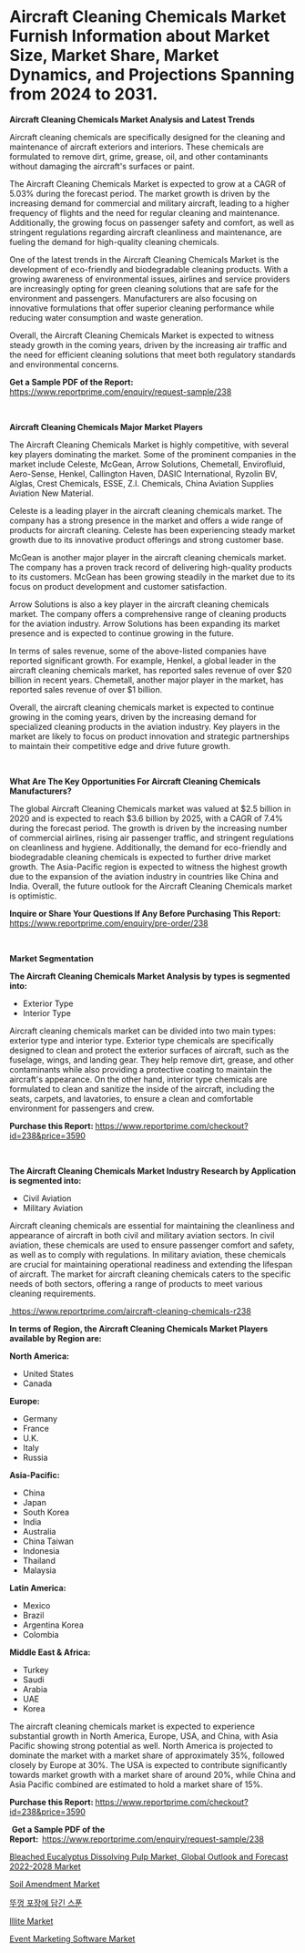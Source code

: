<p><h1>Aircraft Cleaning Chemicals Market Furnish Information about Market Size, Market Share, Market Dynamics, and Projections Spanning from 2024 to 2031.</h1></p><p><strong>Aircraft Cleaning Chemicals Market Analysis and Latest Trends</strong></p>
<p><p>Aircraft cleaning chemicals are specifically designed for the cleaning and maintenance of aircraft exteriors and interiors. These chemicals are formulated to remove dirt, grime, grease, oil, and other contaminants without damaging the aircraft's surfaces or paint.</p><p>The Aircraft Cleaning Chemicals Market is expected to grow at a CAGR of 5.03% during the forecast period. The market growth is driven by the increasing demand for commercial and military aircraft, leading to a higher frequency of flights and the need for regular cleaning and maintenance. Additionally, the growing focus on passenger safety and comfort, as well as stringent regulations regarding aircraft cleanliness and maintenance, are fueling the demand for high-quality cleaning chemicals.</p><p>One of the latest trends in the Aircraft Cleaning Chemicals Market is the development of eco-friendly and biodegradable cleaning products. With a growing awareness of environmental issues, airlines and service providers are increasingly opting for green cleaning solutions that are safe for the environment and passengers. Manufacturers are also focusing on innovative formulations that offer superior cleaning performance while reducing water consumption and waste generation.</p><p>Overall, the Aircraft Cleaning Chemicals Market is expected to witness steady growth in the coming years, driven by the increasing air traffic and the need for efficient cleaning solutions that meet both regulatory standards and environmental concerns.</p></p>
<p><strong>Get a Sample PDF of the Report:&nbsp;</strong> <a href="https://www.reportprime.com/enquiry/request-sample/238">https://www.reportprime.com/enquiry/request-sample/238</a></p>
<p>&nbsp;</p>
<p><strong>Aircraft Cleaning Chemicals Major Market Players</strong></p>
<p><p>The Aircraft Cleaning Chemicals Market is highly competitive, with several key players dominating the market. Some of the prominent companies in the market include Celeste, McGean, Arrow Solutions, Chemetall, Envirofluid, Aero-Sense, Henkel, Callington Haven, DASIC International, Ryzolin BV, Alglas, Crest Chemicals, ESSE, Z.I. Chemicals, China Aviation Supplies Aviation New Material.</p><p>Celeste is a leading player in the aircraft cleaning chemicals market. The company has a strong presence in the market and offers a wide range of products for aircraft cleaning. Celeste has been experiencing steady market growth due to its innovative product offerings and strong customer base.</p><p>McGean is another major player in the aircraft cleaning chemicals market. The company has a proven track record of delivering high-quality products to its customers. McGean has been growing steadily in the market due to its focus on product development and customer satisfaction.</p><p>Arrow Solutions is also a key player in the aircraft cleaning chemicals market. The company offers a comprehensive range of cleaning products for the aviation industry. Arrow Solutions has been expanding its market presence and is expected to continue growing in the future.</p><p>In terms of sales revenue, some of the above-listed companies have reported significant growth. For example, Henkel, a global leader in the aircraft cleaning chemicals market, has reported sales revenue of over $20 billion in recent years. Chemetall, another major player in the market, has reported sales revenue of over $1 billion.</p><p>Overall, the aircraft cleaning chemicals market is expected to continue growing in the coming years, driven by the increasing demand for specialized cleaning products in the aviation industry. Key players in the market are likely to focus on product innovation and strategic partnerships to maintain their competitive edge and drive future growth.</p></p>
<p>&nbsp;</p>
<p><strong>What Are The Key Opportunities For Aircraft Cleaning Chemicals Manufacturers?</strong></p>
<p><p>The global Aircraft Cleaning Chemicals market was valued at $2.5 billion in 2020 and is expected to reach $3.6 billion by 2025, with a CAGR of 7.4% during the forecast period. The growth is driven by the increasing number of commercial airlines, rising air passenger traffic, and stringent regulations on cleanliness and hygiene. Additionally, the demand for eco-friendly and biodegradable cleaning chemicals is expected to further drive market growth. The Asia-Pacific region is expected to witness the highest growth due to the expansion of the aviation industry in countries like China and India. Overall, the future outlook for the Aircraft Cleaning Chemicals market is optimistic.</p></p>
<p><strong>Inquire or Share Your Questions If Any Before Purchasing This Report:</strong> <a href="https://www.reportprime.com/enquiry/pre-order/238">https://www.reportprime.com/enquiry/pre-order/238</a></p>
<p>&nbsp;</p>
<p><strong>Market Segmentation</strong></p>
<p><strong>The Aircraft Cleaning Chemicals Market Analysis by types is segmented into:</strong></p>
<p><ul><li>Exterior Type</li><li>Interior Type</li></ul></p>
<p><p>Aircraft cleaning chemicals market can be divided into two main types: exterior type and interior type. Exterior type chemicals are specifically designed to clean and protect the exterior surfaces of aircraft, such as the fuselage, wings, and landing gear. They help remove dirt, grease, and other contaminants while also providing a protective coating to maintain the aircraft's appearance. On the other hand, interior type chemicals are formulated to clean and sanitize the inside of the aircraft, including the seats, carpets, and lavatories, to ensure a clean and comfortable environment for passengers and crew.</p></p>
<p><strong>Purchase this Report:&nbsp;</strong><a href="https://www.reportprime.com/checkout?id=238&price=3590">https://www.reportprime.com/checkout?id=238&price=3590</a></p>
<p>&nbsp;</p>
<p><strong>The Aircraft Cleaning Chemicals Market Industry Research by Application is segmented into:</strong></p>
<p><ul><li>Civil Aviation</li><li>Military Aviation</li></ul></p>
<p><p>Aircraft cleaning chemicals are essential for maintaining the cleanliness and appearance of aircraft in both civil and military aviation sectors. In civil aviation, these chemicals are used to ensure passenger comfort and safety, as well as to comply with regulations. In military aviation, these chemicals are crucial for maintaining operational readiness and extending the lifespan of aircraft. The market for aircraft cleaning chemicals caters to the specific needs of both sectors, offering a range of products to meet various cleaning requirements.</p></p>
<p><a href="https://www.reportprime.com/aircraft-cleaning-chemicals-r238">&nbsp;https://www.reportprime.com/aircraft-cleaning-chemicals-r238</a></p>
<p><strong>In terms of Region, the Aircraft Cleaning Chemicals Market Players available by Region are:</strong></p>
<p>
    <p> <strong> North America: </strong>
        <ul>
            <li>United States</li>
            <li>Canada</li>
        </ul>
        </p> 
    <p> <strong> Europe: </strong>
        <ul>
            <li>Germany</li>
            <li>France</li>
            <li>U.K.</li>
            <li>Italy</li>
            <li>Russia</li>
        </ul>
        </p> 
    <p> <strong> Asia-Pacific: </strong>
        <ul>
            <li>China</li>
            <li>Japan</li>
            <li>South Korea</li>
            <li>India</li>
            <li>Australia</li>
            <li>China Taiwan</li>
            <li>Indonesia</li>
            <li>Thailand</li>
            <li>Malaysia</li>
        </ul>
        </p> 
    <p> <strong> Latin America: </strong>
        <ul>
            <li>Mexico</li>
            <li>Brazil</li>
            <li>Argentina Korea</li>
            <li>Colombia</li>
        </ul>
        </p> 
    <p> <strong> Middle East & Africa: </strong>
        <ul>
            <li>Turkey</li>
            <li>Saudi</li>
            <li>Arabia</li>
            <li>UAE</li>
            <li>Korea</li>
        </ul>
    </p>
    </p>
<p><p>The aircraft cleaning chemicals market is expected to experience substantial growth in North America, Europe, USA, and China, with Asia Pacific showing strong potential as well. North America is projected to dominate the market with a market share of approximately 35%, followed closely by Europe at 30%. The USA is expected to contribute significantly towards market growth with a market share of around 20%, while China and Asia Pacific combined are estimated to hold a market share of 15%.</p></p>
<p><strong>Purchase this Report: </strong><a href="https://www.reportprime.com/checkout?id=238&price=3590">https://www.reportprime.com/checkout?id=238&price=3590</a></p>
<p>&nbsp;<strong>Get a Sample PDF of the Report:&nbsp;&nbsp;</strong><a href="https://www.reportprime.com/enquiry/request-sample/238">https://www.reportprime.com/enquiry/request-sample/238</a></p>
<p><strong></strong></p>
<p><p><a href="https://medium.com/@goldapearce28ryuytr/exploring-bleached-eucalyptus-dissolving-pulp-market-global-outlook-and-forecast-2022-2028-market-dd4456030997">Bleached Eucalyptus Dissolving Pulp Market, Global Outlook and Forecast 2022-2028 Market</a></p><p><a href="https://github.com/gulaimolin/Market-Research-Report-List-5/blob/main/soil-amendment-market.md">Soil Amendment Market</a></p><p><a href="https://medium.com/@hugofirst44/%EC%88%98%EC%A0%80%EA%B0%80-%EB%9A%9C%EA%BB%91-%ED%8F%AC%EC%9E%A5-%EC%8B%9C%EC%9E%A5-%EC%98%88%EC%B8%A1-%EC%8B%9C%EC%9E%A5-%ED%8A%B8%EB%A0%8C%EB%93%9C-%EB%B0%8F-%EC%98%81%ED%96%A5-%EB%B6%84%EC%84%9D-2024-2031-ce5857fdcc67">뚜껑 포장에 담긴 스푼</a></p><p><a href="https://github.com/mauripalmi/Market-Research-Report-List-4/blob/main/illite-market.md">Illite Market</a></p><p><a href="https://issuu.com/reportprime-2/docs/event-marketing-software-market-size-2030.pptx">Event Marketing Software Market</a></p></p>
